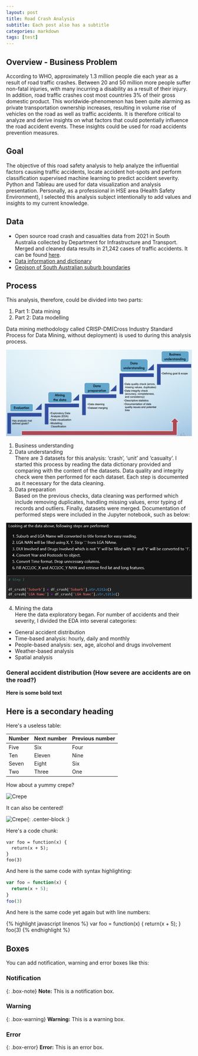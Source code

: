 ```yaml
---
layout: post
title: Road Crash Analysis
subtitle: Each post also has a subtitle
categories: markdown
tags: [test]
---
```


## **Overview - Business Problem**
According to WHO, approximately 1.3 million people die each year as a result of road traffic crashes. Between 20 and 50 million more people suffer non-fatal injuries, with many incurring a disability as a result of their injury. In addition, road traffic crashes cost most countries 3% of their gross domestic product. This worldwide-phenomenon has been quite alarming as private transportation ownership increases, resulting in volume rise of vehicles on the road as well as traffic accidents. It is therefore critical to analyze and derive insights on what factors that could potentially influence the road accident events. These insights could be used for road accidents prevention measures.

## **Goal**
The objective of this road safety analysis to help analyze the influential factors causing traffic accidents, locate accident hot-spots and perform classification supervised machine learning to predict accident severity. Python and Tableau are used for data visualization and analysis presentation. Personally, as a professional in HSE area (Health Safety Environment), I selected this analysis subject intentionally to add values and insights to my current knowledge.

## **Data**
* Open source road crash and casualties data from 2021 in South Australia collected by Department for Infrastructure and Transport. Merged and cleaned data results in 21,242 cases of traffic accidents. It can be found [here](https://data.sa.gov.au/data/dataset/road-crash-data/resource/1057e9ae-4672-4123-9c1d-1877483da401?inner_span=True).
* [Data information and dictionary](https://data.sa.gov.au/data/dataset/road-crash-data/resource/02fb14f9-8dcb-4a59-863c-5f7cc3ae1832)
* [Geojson of South Australian suburb boundaries](https://data.sa.gov.au/data/dataset/suburb-boundaries)

## **Process**
This analysis, therefore, could be divided into two parts:
1. Part 1: Data mining
2. Part 2: Data modelling

Data mining methodology called CRISP-DM(Cross Industry Standard Process for Data Mining, without deployment) is used to during this analysis process.

![Fig.1 Applied methodology: CRISP-DM](/assets/images/banners/data_mining_steps.png)

1. Business understanding
2. Data understanding\
There are 3 datasets for this analysis: ‘crash’, ‘unit’ and ‘casualty’. I started this process by reading the data dictionary provided and comparing with the content of the datasets. Data quality and integrity check were then performed for each dataset. Each step is documented as it necessary for the data cleaning.
3. Data preparation\
Based on the previous checks, data cleaning was performed which include removing duplicates, handling missing values, error typing of records and outliers. Finally, datasets were merged. Documentation of performed steps were included in the Jupyter notebook, such as below:

![Fig. 2 Sample of data preparation documentation](/assets/images/banners/data_cleaning.PNG)

4. Mining the data\
Here the data exploratory began. For number of accidents and their severity, I divided the EDA into several categories:
- General accident distribution
- Time-based analysis: hourly, daily and monthly
- People-based analysis: sex, age, alcohol and drugs involvement
- Weather-based analysis
- Spatial analysis


### General accident distribution (How severe are accidents are on the road?)





**Here is some bold text**

## Here is a secondary heading

Here's a useless table:

| Number | Next number | Previous number |
| :------ |:--- | :--- |
| Five | Six | Four |
| Ten | Eleven | Nine |
| Seven | Eight | Six |
| Two | Three | One |


How about a yummy crepe?

![Crepe](https://s3-media3.fl.yelpcdn.com/bphoto/cQ1Yoa75m2yUFFbY2xwuqw/348s.jpg)

It can also be centered!

![Crepe](https://s3-media3.fl.yelpcdn.com/bphoto/cQ1Yoa75m2yUFFbY2xwuqw/348s.jpg){: .center-block :}

Here's a code chunk:

~~~
var foo = function(x) {
  return(x + 5);
}
foo(3)
~~~

And here is the same code with syntax highlighting:

```javascript
var foo = function(x) {
  return(x + 5);
}
foo(3)
```

And here is the same code yet again but with line numbers:

{% highlight javascript linenos %}
var foo = function(x) {
  return(x + 5);
}
foo(3)
{% endhighlight %}

## Boxes
You can add notification, warning and error boxes like this:

### Notification

{: .box-note}
**Note:** This is a notification box.

### Warning

{: .box-warning}
**Warning:** This is a warning box.

### Error

{: .box-error}
**Error:** This is an error box.
